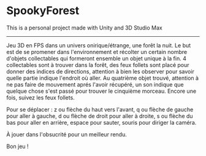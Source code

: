 # SpookyForest

This is a personal project made with Unity and 3D Studio Max

_____

Jeu 3D en FPS dans un univers onirique/étrange, une forêt la nuit.
Le but est de se promener dans l'environnement et récolter un certain nombre d'objets collectables qui formeront ensemble un objet unique à la fin.
4 collectables sont à trouver dans la forêt, des feux follets sont placé pour donner des indices de directions, attention à bien les observer pour savoir quelle partie indique l'endroit où aller.
Au quatrième objet trouvé, attention à ne pas faire de mouvement aprés l'avoir récupéré, un son indique que quelque chose s'est passé pour trouver le cinquième morceau. Encore une fois, suivez les feux follets.

Pour se déplacer : z ou flèche du haut vers l'avant, q ou flèche de gauche pour aller à gauche, d ou flèche de droit pour aller à droite, s ou flèche du bas pour aller en arrière, espace pour sauter, souris pour diriger la caméra.


À jouer dans l'obsucrité pour un meilleur rendu.

Bon jeu !
